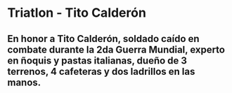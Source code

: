 # Triatlon - Tito Calderón
## En honor a Tito Calderón, soldado caído en combate durante la 2da Guerra Mundial, experto en ñoquis y pastas italianas, dueño de 3 terrenos, 4 cafeteras y dos ladrillos en las manos.
